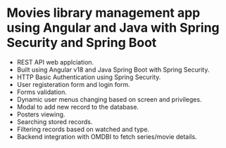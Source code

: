 # Movies library management app using Angular and Java with Spring Security and Spring Boot
- REST API web applciation.
- Built using Angular v18 and Java Spring Boot with Spring Security.
- HTTP Basic Authentication using Spring Security.
- User registeration form and login form.
- Forms validation.
- Dynamic user menus changing based on screen and privileges.
- Modal to add new record to the database.
- Posters viewing.
- Searching stored records.
- Filtering records based on watched and type.
- Backend integration with OMDBI to fetch series/movie details.

